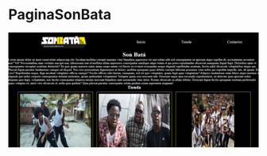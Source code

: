 # PaginaSonBata

<img src="https://raw.githubusercontent.com/codigoc13/PaginaSonBata/master/ScreenShoot%20Pagina.PNG">
